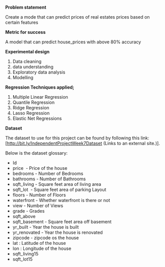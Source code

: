 
**Problem statement**

Create a mode that can predict prices of real estates prices based on certain features

**Metric for success**

A model that can predict house_prices with above 80% accuracy

**Experimental design**
1. Data cleaning
2. data understanding
3. Exploratory data analysis
4. Modelling

**Regression Techniques applied;**

1. Multiple Linear Regression
2. Quantile Regression
3. Ridge Regression
4. Lasso Regression
5. Elastic Net Regressions

**Dataset**

The dataset to use for this project can be found by following this link: [http://bit.ly/IndependentProjectWeek7Dataset (Links to an external site.)]. 

Below is the dataset glossary:
*	Id 
*	price  - Price of the house
*	bedrooms - Number of Bedrooms
*	bathrooms - Number of Bathrooms
*	sqft_living - Square feet area of living area
*	sqft_lot  - Square feet area of parking Layout
*	floors - Number of Floors
*	waterfront - Whether waterfront is there or not
*	view - Number of Views
*	grade - Grades
*	sqft_above
*	sqft_basement - Square feet area off basement
*	yr_built - Year the house is built
*	yr_renovated - Year the house is renovated
*	zipcode - zipcode os the house
*	lat : Latitude of the house
*	lon : Longitude of the house
*	sqft_living15
*	sqft_lot15
